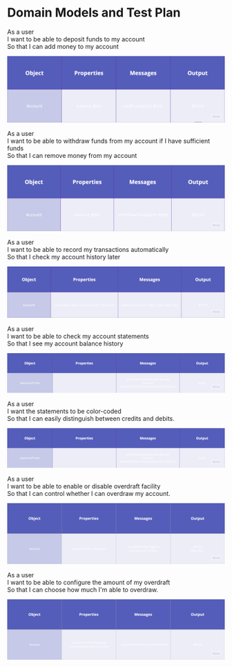 # Domain Models and Test Plan

As a user\
I want to be able to deposit funds to my account \
So that I can add money to my account

![Domain model for user stories nº1](images/user-stories-domain-model-1.png)

As a user\
I want to be able to withdraw funds from my account if I have sufficient funds\
So that I can remove money from my account

![Domain model for user stories nº2](images/user-stories-domain-model-2.png)

As a user\
I want to be able to record my transactions automatically\
So that I check my account history later

![Domain model for user stories nº3](images/user-stories-domain-model-3.png)

As a user\
I want to be able to check my account statements\
So that I see my account balance history

![Domain model for user stories nº4](images/user-stories-domain-model-4.png)

As a user\
I want the statements to be color-coded\
So that I can easily distinguish between credits and debits.

![Domain model for user stories nº4](images/user-stories-domain-model-4.png)

As a user\
I want to be able to enable or disable overdraft facility\
So that I can control whether I can overdraw my account.

![Domain model for user stories nº5](images/user-stories-domain-model-5.png)

As a user\
I want to be able to configure the amount of my overdraft\
So that I can choose how much I'm able to overdraw.

![Domain model for user stories nº6](images/user-stories-domain-model-6.png)
